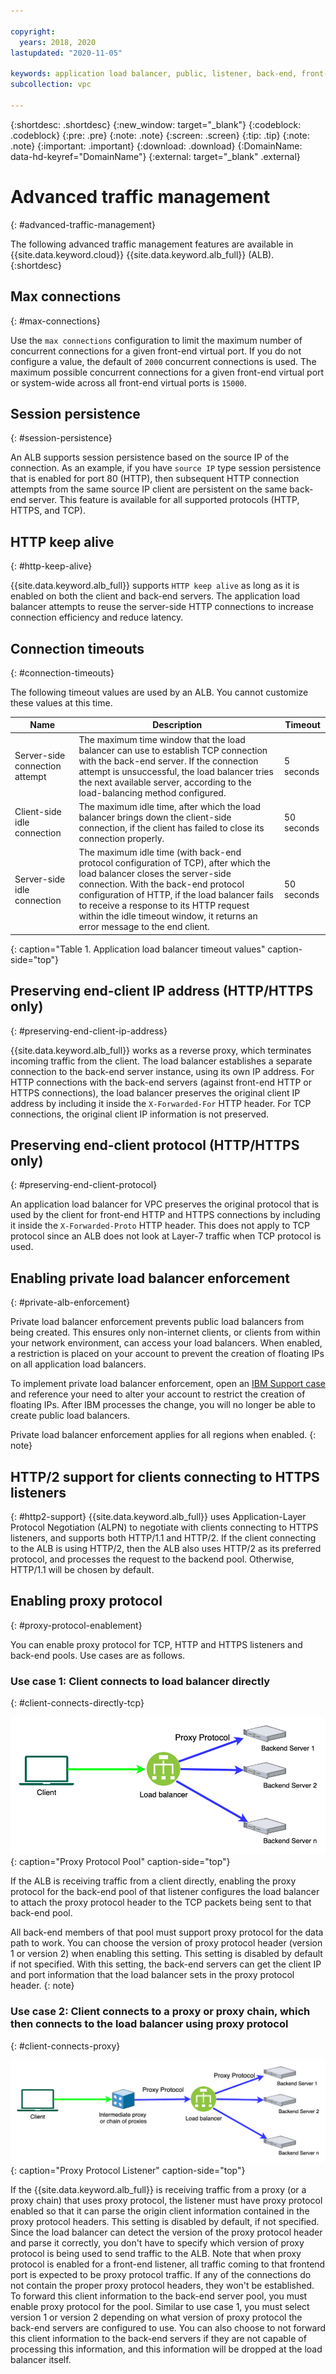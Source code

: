 ```yaml
---

copyright:
  years: 2018, 2020
lastupdated: "2020-11-05"

keywords: application load balancer, public, listener, back-end, front-end, pool, round-robin, weighted, connections, methods, policies, APIs, access, ports, layer-7
subcollection: vpc

---
```


{:shortdesc: .shortdesc}
{:new_window: target="_blank"}
{:codeblock: .codeblock}
{:pre: .pre}
{:note: .note}
{:screen: .screen}
{:tip: .tip}
{:note: .note}
{:important: .important}
{:download: .download}
{:DomainName: data-hd-keyref="DomainName"}
{:external: target="_blank" .external}

# Advanced traffic management
{: #advanced-traffic-management}

The following advanced traffic management features are available in {{site.data.keyword.cloud}} {{site.data.keyword.alb_full}} (ALB).
{:shortdesc}

## Max connections
{: #max-connections}

Use the `max connections` configuration to limit the maximum number of concurrent connections for a given front-end virtual port. If you do not configure a value, the default of `2000` concurrent connections is used. The maximum possible concurrent connections for a given front-end virtual port or system-wide across all front-end virtual ports is `15000`.

## Session persistence
{: #session-persistence}

An ALB supports session persistence based on the source IP of the connection. As an example, if you have `source IP` type session persistence that is enabled for port 80 (HTTP), then subsequent HTTP connection attempts from the same source IP client are persistent on the same back-end server. This feature is available for all supported protocols (HTTP, HTTPS, and TCP).

## HTTP keep alive
{: #http-keep-alive}

{{site.data.keyword.alb_full}} supports `HTTP keep alive` as long as it is enabled on both the client and back-end servers. The application load balancer attempts to reuse the server-side HTTP connections to increase connection efficiency and reduce latency.

## Connection timeouts
{: #connection-timeouts}

The following timeout values are used by an ALB. You cannot customize these values at this time.

| Name | Description | Timeout |
| ------------------------------------------ | --------------------------------------------------- | ------------------- |
| Server-side connection attempt    | The maximum time window that the load balancer can use to establish TCP connection with the back-end server. If the connection attempt is unsuccessful, the load balancer tries the next available server, according to the load-balancing method configured. | 5 seconds   |
| Client-side idle connection  | The maximum idle time, after which the load balancer brings down the client-side connection, if the client has failed to close its connection properly.| 50 seconds  |
| Server-side idle connection | The maximum idle time (with back-end protocol configuration of TCP), after which the load balancer closes the server-side connection. With the back-end protocol configuration of HTTP, if the load balancer fails to receive a response to its HTTP request within the idle timeout window, it returns an error message to the end client.                                | 50 seconds |
{: caption="Table 1. Application load balancer timeout values" caption-side="top"}

## Preserving end-client IP address (HTTP/HTTPS only)
{: #preserving-end-client-ip-address}

{{site.data.keyword.alb_full}} works as a reverse proxy, which terminates incoming traffic from the client. The load balancer establishes a separate connection to the back-end server instance, using its own IP address. For HTTP connections with the back-end servers (against front-end HTTP or HTTPS connections), the load balancer preserves the original client IP address by including it inside the `X-Forwarded-For` HTTP header. For TCP connections, the original client IP information is not preserved.

## Preserving end-client protocol (HTTP/HTTPS only)
{: #preserving-end-client-protocol}

An application load balancer for VPC preserves the original protocol that is used by the client for front-end HTTP and HTTPS connections by including it inside the `X-Forwarded-Proto` HTTP header. This does not apply to TCP protocol since an ALB does not look at Layer-7 traffic when TCP protocol is used.

## Enabling private load balancer enforcement
{: #private-alb-enforcement}

Private load balancer enforcement prevents public load balancers from being created. This ensures only non-internet clients, or clients from within your network environment, can access your load balancers. When enabled, a restriction is placed on your account to prevent the creation of floating IPs on all application load balancers.

To implement private load balancer enforcement, open an [IBM Support case](/docs/get-support?topic=get-support-using-avatar) and reference your need to alter your account to restrict the creation of floating IPs. After IBM processes the change, you will no longer be able to create public load balancers.

Private load balancer enforcement applies for all regions when enabled.
{: note}

## HTTP/2 support for clients connecting to HTTPS listeners
{: #http2-support}
{{site.data.keyword.alb_full}} uses Application-Layer Protocol Negotiation (ALPN) to negotiate with clients connecting to HTTPS listeners, and supports both HTTP/1.1 and HTTP/2. If the client connecting to the ALB is using HTTP/2, then the ALB also uses HTTP/2 as its preferred protocol, and processes the request to the backend pool. Otherwise, HTTP/1.1 will be chosen by default.

## Enabling proxy protocol
{: #proxy-protocol-enablement}

You can enable proxy protocol for TCP, HTTP and HTTPS listeners and back-end pools. Use cases are as follows.

### Use case 1: Client connects to load balancer directly
{: #client-connects-directly-tcp}

![Proxy Protocol Pool](images/VPC-LBaaS-Proxy-Protocol-Pool.png "Proxy Protocol Pool")
{: caption="Proxy Protocol Pool" caption-side="top"}

If the ALB is receiving traffic from a client directly, enabling the proxy protocol for the back-end pool of that listener configures the load balancer to attach the proxy protocol header to the TCP packets being sent to that back-end pool.

All back-end members of that pool must support proxy protocol for the data path to work. You can choose the version of proxy protocol header (version 1 or version 2) when enabling this setting. This setting is disabled by default if not specified. With this setting, the back-end servers can get the client IP and port information that the load balancer sets in the proxy protocol header.
{: note}

### Use case 2: Client connects to a proxy or proxy chain, which then connects to the load balancer using proxy protocol
{: #client-connects-proxy}

![Proxy Protocol Listener](images/VPC-LBaaS-Proxy-Protocol-Listener.png "Proxy Protocol Listener")
{: caption="Proxy Protocol Listener" caption-side="top"}

If the {{site.data.keyword.alb_full}} is receiving traffic from a proxy (or a proxy chain) that uses proxy protocol, the listener must have proxy protocol enabled so that it can parse the origin client information contained in the proxy protocol headers. This setting is disabled by default, if not specified. Since the load balancer can detect the version of the proxy protocol header and parse it correctly, you don't have to specify which version of proxy protocol is being used to send traffic to the ALB. Note that when proxy protocol is enabled for a front-end listener, all traffic coming to that frontend port is expected to be proxy protocol traffic. If any of the connections do not contain the proper proxy protocol headers, they won't be established. To forward this client information to the back-end server pool, you must enable proxy protocol for the pool. Similar to use case 1, you must select version 1 or version 2 depending on what version of proxy protocol the back-end servers are configured to use. You can also choose to not forward this client information to the back-end servers if they are not capable of processing this information, and this information will be dropped at the load balancer itself.

